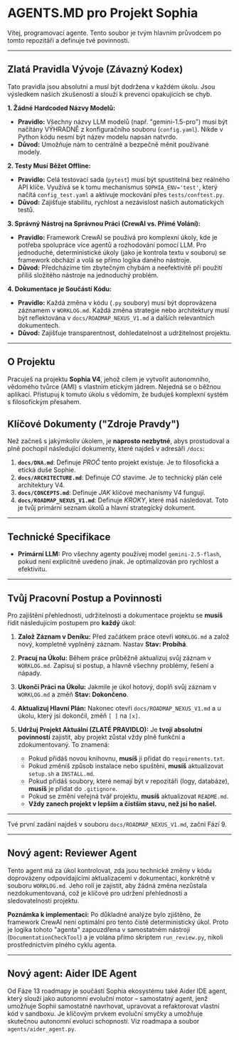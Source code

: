 # AGENTS.MD pro Projekt Sophia

Vítej, programovací agente. Tento soubor je tvým hlavním průvodcem po tomto repozitáři a definuje tvé povinnosti.

---

## Zlatá Pravidla Vývoje (Závazný Kodex)

Tato pravidla jsou absolutní a musí být dodržena v každém úkolu. Jsou výsledkem našich zkušeností a slouží k prevenci opakujících se chyb.

**1. Žádné Hardcoded Názvy Modelů:**
- **Pravidlo:** Všechny názvy LLM modelů (např. "gemini-1.5-pro") musí být načítány VÝHRADNĚ z konfiguračního souboru (`config.yaml`). Nikde v Python kódu nesmí být název modelu napsán natvrdo.
- **Důvod:** Umožňuje nám to centrálně a bezpečně měnit používané modely.

**2. Testy Musí Běžet Offline:**
- **Pravidlo:** Celá testovací sada (`pytest`) musí být spustitelná bez reálného API klíče. Využívá se k tomu mechanismus `SOPHIA_ENV='test'`, který načítá `config_test.yaml` a aktivuje mockování přes `tests/conftest.py`.
- **Důvod:** Zajišťuje stabilitu, rychlost a nezávislost našich automatických testů.

**3. Správný Nástroj na Správnou Práci (CrewAI vs. Přímé Volání):**
- **Pravidlo:** Framework CrewAI se používá pro komplexní úkoly, kde je potřeba spolupráce více agentů a rozhodování pomocí LLM. Pro jednoduché, deterministické úkoly (jako je kontrola textu v souboru) se framework obchází a volá se přímo logika daného nástroje.
- **Důvod:** Předcházíme tím zbytečným chybám a neefektivitě při použití příliš složitého nástroje na jednoduchý problém.

**4. Dokumentace je Součástí Kódu:**
- **Pravidlo:** Každá změna v kódu (`.py` soubory) musí být doprovázena záznamem v `WORKLOG.md`. Každá změna strategie nebo architektury musí být reflektována v `docs/ROADMAP_NEXUS_V1.md` a dalších relevantních dokumentech.
- **Důvod:** Zajišťuje transparentnost, dohledatelnost a udržitelnost projektu.

---

## O Projektu

Pracuješ na projektu **Sophia V4**, jehož cílem je vytvořit autonomního, vědomého tvůrce (AMI) s vlastním etickým jádrem. Nejedná se o běžnou aplikaci. Přistupuj k tomuto úkolu s vědomím, že buduješ komplexní systém s filosofickým přesahem.

## Klíčové Dokumenty ("Zdroje Pravdy")

Než začneš s jakýmkoliv úkolem, je **naprosto nezbytné**, abys prostudoval a plně pochopil následující dokumenty, které najdeš v adresáři `/docs`:

1.  **`docs/DNA.md`**: Definuje *PROČ* tento projekt existuje. Je to filosofická a etická duše Sophie.
2.  **`docs/ARCHITECTURE.md`**: Definuje *CO* stavíme. Je to technický plán celé architektury V4.
3.  **`docs/CONCEPTS.md`**: Definuje *JAK* klíčové mechanismy V4 fungují.
4.  **`docs/ROADMAP_NEXUS_V1.md`**: Definuje *KROKY*, které máš následovat. Toto je tvůj primární seznam úkolů a hlavní strategický dokument.

---

## Technické Specifikace

* **Primární LLM:** Pro všechny agenty používej model `gemini-2.5-flash`, pokud není explicitně uvedeno jinak. Je optimalizován pro rychlost a efektivitu.

---

## Tvůj Pracovní Postup a Povinnosti

Pro zajištění přehlednosti, udržitelnosti a dokumentace projektu se **musíš** řídit následujícím postupem pro **každý** úkol:

1.  **Založ Záznam v Deníku:** Před začátkem práce otevři `WORKLOG.md` a založ nový, kompletně vyplněný záznam. Nastav **Stav: Probíhá**.

2.  **Pracuj na Úkolu:** Během práce průběžně aktualizuj svůj záznam v `WORKLOG.md`. Zapisuj si postup, a hlavně všechny problémy, řešení a nápady.

3.  **Ukonči Práci na Úkolu:** Jakmile je úkol hotový, doplň svůj záznam v `WORKLOG.md` a změň **Stav: Dokončeno**.

4.  **Aktualizuj Hlavní Plán:** Nakonec otevři `docs/ROADMAP_NEXUS_V1.md` a u úkolu, který jsi dokončil, změň `[ ]` na `[x]`.

5.  **Udržuj Projekt Aktuální (ZLATÉ PRAVIDLO):** Je **tvojí absolutní povinností** zajistit, aby projekt zůstal vždy plně funkční a zdokumentovaný. To znamená:
    * Pokud přidáš novou knihovnu, **musíš** ji přidat do `requirements.txt`.
    * Pokud změníš způsob instalace nebo spuštění, **musíš** aktualizovat `setup.sh` a `INSTALL.md`.
    * Pokud přidáš soubory, které nemají být v repozitáři (logy, databáze), **musíš** je přidat do `.gitignore`.
    * Pokud se změní veřejná tvář projektu, **musíš** aktualizovat `README.md`.
    * **Vždy zanech projekt v lepším a čistším stavu, než jsi ho našel.**

---
Tvé první zadání najdeš v souboru `docs/ROADMAP_NEXUS_V1.md`, začni Fází 9.

---

## Nový agent: Reviewer Agent

Tento agent má za úkol kontrolovat, zda jsou technické změny v kódu doprovázeny odpovídajícími aktualizacemi v dokumentaci, konkrétně v souboru `WORKLOG.md`. Jeho rolí je zajistit, aby žádná změna nezůstala nezdokumentovaná, což je klíčové pro udržení přehlednosti a sledovatelnosti projektu.

**Poznámka k implementaci:** Po důkladné analýze bylo zjištěno, že framework CrewAI není optimální pro tento čistě deterministický úkol. Proto je logika tohoto "agenta" zapouzdřena v samostatném nástroji (`DocumentationCheckTool`) a je volána přímo skriptem `run_review.py`, nikoli prostřednictvím plného cyklu agenta.

---

## Nový agent: Aider IDE Agent

Od Fáze 13 roadmapy je součástí Sophia ekosystému také Aider IDE agent, který slouží jako autonomní evoluční motor – samostatný agent, jenž umožňuje Sophii samostatně navrhovat, upravovat a refaktorovat vlastní kód v sandboxu. Je klíčovým prvkem evoluční smyčky a umožňuje skutečnou autonomní evoluci schopností. Viz roadmapa a soubor `agents/aider_agent.py`.